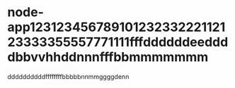 # node-app12312345678910123233222112123333355557771111fffddddddeeddddbbvvhhddnnnfffbbmmmmmmm
ddddddddddffffffffbbbbbnnmmggggdenn
